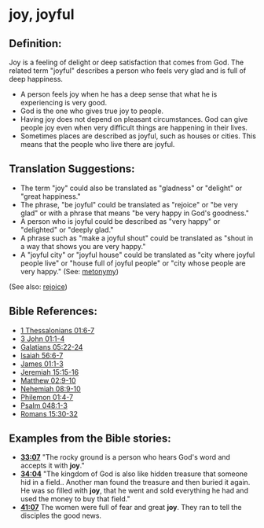 # joy, joyful #

## Definition: ##

Joy is a feeling of delight or deep satisfaction that comes from God. The related term "joyful" describes a person who feels very glad and is full of deep happiness.

* A person feels joy when he has a deep sense that what he is experiencing is very good.
* God is the one who gives true joy to people.
* Having joy does not depend on pleasant circumstances. God can give people joy even when very difficult things are happening in their lives.
* Sometimes places are described as joyful, such as houses or cities. This means that the people who live there are joyful.

## Translation Suggestions: ##

* The term "joy" could also be translated as "gladness" or "delight" or "great happiness."
* The phrase, "be joyful" could be translated as "rejoice" or "be very glad" or with a phrase that means "be very happy in God's goodness."
* A person who is joyful could be described as "very happy" or "delighted" or "deeply glad."
* A phrase such as "make a joyful shout" could be translated as "shout in a way that shows you are very happy."
* A "joyful city" or "joyful house" could be translated as "city where joyful people live" or "house full of joyful people" or "city whose people are very happy." (See: [metonymy](en/ta-vol1/translate/man/figs-metonymy))

(See also: [rejoice](../other/rejoice.md))

## Bible References: ##

* [1 Thessalonians 01:6-7](en/tn/1th/help/01/06)
* [3 John 01:1-4](en/tn/3jn/help/01/01)
* [Galatians 05:22-24](en/tn/gal/help/05/22)
* [Isaiah 56:6-7](en/tn/isa/help/56/06)
* [James 01:1-3](en/tn/jas/help/01/01)
* [Jeremiah 15:15-16](en/tn/jer/help/15/15)
* [Matthew 02:9-10](en/tn/mat/help/02/09)
* [Nehemiah 08:9-10](en/tn/neh/help/08/09)
* [Philemon 01:4-7](en/tn/phm/help/01/04)
* [Psalm 048:1-3](en/tn/psa/help/48/01)
* [Romans 15:30-32](en/tn/rom/help/15/30)

## Examples from the Bible stories: ##

* __[33:07](en/tn/obs/help/33/07)__ "The rocky ground is a person who hears God's word and accepts it with __joy__."
* __[34:04](en/tn/obs/help/34/04)__ "The kingdom of God is also like hidden treasure that someone hid in a field.. Another man found the treasure and then buried it again. He was so filled with __joy__, that he went and sold everything he had and used the money to buy that field."
* __[41:07](en/tn/obs/help/41/07)__ The women were full of fear and great __joy__. They ran to tell the disciples the good news.